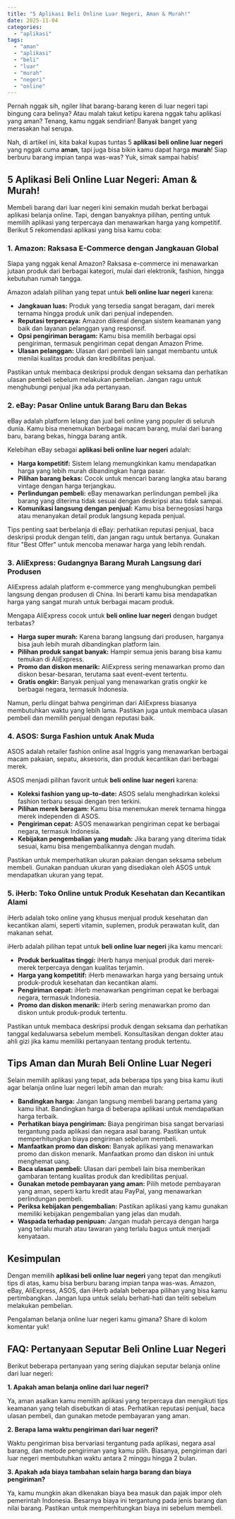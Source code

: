 ```yaml
---
title: "5 Aplikasi Beli Online Luar Negeri, Aman & Murah!"
date: 2025-11-04
categories: 
  - "aplikasi"
tags: 
  - "aman"
  - "aplikasi"
  - "beli"
  - "luar"
  - "murah"
  - "negeri"
  - "online"
---
```


Pernah nggak sih, ngiler lihat barang-barang keren di luar negeri tapi bingung cara belinya? Atau malah takut ketipu karena nggak tahu aplikasi yang aman? Tenang, kamu nggak sendirian! Banyak banget yang merasakan hal serupa.

Nah, di artikel ini, kita bakal kupas tuntas 5 **aplikasi beli online luar negeri** yang nggak cuma **aman**, tapi juga bisa bikin kamu dapat harga **murah**! Siap berburu barang impian tanpa was-was? Yuk, simak sampai habis!

## 5 Aplikasi Beli Online Luar Negeri: Aman & Murah!

Membeli barang dari luar negeri kini semakin mudah berkat berbagai aplikasi belanja online. Tapi, dengan banyaknya pilihan, penting untuk memilih aplikasi yang terpercaya dan menawarkan harga yang kompetitif. Berikut 5 rekomendasi aplikasi yang bisa kamu coba:

### 1\. Amazon: Raksasa E-Commerce dengan Jangkauan Global

Siapa yang nggak kenal Amazon? Raksasa e-commerce ini menawarkan jutaan produk dari berbagai kategori, mulai dari elektronik, fashion, hingga kebutuhan rumah tangga.

Amazon adalah pilihan yang tepat untuk **beli online luar negeri** karena:

- **Jangkauan luas:** Produk yang tersedia sangat beragam, dari merek ternama hingga produk unik dari penjual independen.
- **Reputasi terpercaya:** Amazon dikenal dengan sistem keamanan yang baik dan layanan pelanggan yang responsif.
- **Opsi pengiriman beragam:** Kamu bisa memilih berbagai opsi pengiriman, termasuk pengiriman cepat dengan Amazon Prime.
- **Ulasan pelanggan:** Ulasan dari pembeli lain sangat membantu untuk menilai kualitas produk dan kredibilitas penjual.

Pastikan untuk membaca deskripsi produk dengan seksama dan perhatikan ulasan pembeli sebelum melakukan pembelian. Jangan ragu untuk menghubungi penjual jika ada pertanyaan.

### 2\. eBay: Pasar Online untuk Barang Baru dan Bekas

eBay adalah platform lelang dan jual beli online yang populer di seluruh dunia. Kamu bisa menemukan berbagai macam barang, mulai dari barang baru, barang bekas, hingga barang antik.

Kelebihan eBay sebagai **aplikasi beli online luar negeri** adalah:

- **Harga kompetitif:** Sistem lelang memungkinkan kamu mendapatkan harga yang lebih murah dibandingkan harga pasar.
- **Pilihan barang bekas:** Cocok untuk mencari barang langka atau barang vintage dengan harga terjangkau.
- **Perlindungan pembeli:** eBay menawarkan perlindungan pembeli jika barang yang diterima tidak sesuai dengan deskripsi atau tidak sampai.
- **Komunikasi langsung dengan penjual:** Kamu bisa bernegosiasi harga atau menanyakan detail produk langsung kepada penjual.

Tips penting saat berbelanja di eBay: perhatikan reputasi penjual, baca deskripsi produk dengan teliti, dan jangan ragu untuk bertanya. Gunakan fitur "Best Offer" untuk mencoba menawar harga yang lebih rendah.

### 3\. AliExpress: Gudangnya Barang Murah Langsung dari Produsen

AliExpress adalah platform e-commerce yang menghubungkan pembeli langsung dengan produsen di China. Ini berarti kamu bisa mendapatkan harga yang sangat murah untuk berbagai macam produk.

Mengapa AliExpress cocok untuk **beli online luar negeri** dengan budget terbatas?

- **Harga super murah:** Karena barang langsung dari produsen, harganya bisa jauh lebih murah dibandingkan platform lain.
- **Pilihan produk sangat banyak:** Hampir semua jenis barang bisa kamu temukan di AliExpress.
- **Promo dan diskon menarik:** AliExpress sering menawarkan promo dan diskon besar-besaran, terutama saat event-event tertentu.
- **Gratis ongkir:** Banyak penjual yang menawarkan gratis ongkir ke berbagai negara, termasuk Indonesia.

Namun, perlu diingat bahwa pengiriman dari AliExpress biasanya membutuhkan waktu yang lebih lama. Pastikan juga untuk membaca ulasan pembeli dan memilih penjual dengan reputasi baik.

### 4\. ASOS: Surga Fashion untuk Anak Muda

ASOS adalah retailer fashion online asal Inggris yang menawarkan berbagai macam pakaian, sepatu, aksesoris, dan produk kecantikan dari berbagai merek.

ASOS menjadi pilihan favorit untuk **beli online luar negeri** karena:

- **Koleksi fashion yang up-to-date:** ASOS selalu menghadirkan koleksi fashion terbaru sesuai dengan tren terkini.
- **Pilihan merek beragam:** Kamu bisa menemukan merek ternama hingga merek independen di ASOS.
- **Pengiriman cepat:** ASOS menawarkan pengiriman cepat ke berbagai negara, termasuk Indonesia.
- **Kebijakan pengembalian yang mudah:** Jika barang yang diterima tidak sesuai, kamu bisa mengembalikannya dengan mudah.

Pastikan untuk memperhatikan ukuran pakaian dengan seksama sebelum membeli. Gunakan panduan ukuran yang disediakan oleh ASOS untuk mendapatkan ukuran yang tepat.

### 5\. iHerb: Toko Online untuk Produk Kesehatan dan Kecantikan Alami

iHerb adalah toko online yang khusus menjual produk kesehatan dan kecantikan alami, seperti vitamin, suplemen, produk perawatan kulit, dan makanan sehat.

iHerb adalah pilihan tepat untuk **beli online luar negeri** jika kamu mencari:

- **Produk berkualitas tinggi:** iHerb hanya menjual produk dari merek-merek terpercaya dengan kualitas terjamin.
- **Harga yang kompetitif:** iHerb menawarkan harga yang bersaing untuk produk-produk kesehatan dan kecantikan alami.
- **Pengiriman cepat:** iHerb menawarkan pengiriman cepat ke berbagai negara, termasuk Indonesia.
- **Promo dan diskon menarik:** iHerb sering menawarkan promo dan diskon untuk produk-produk tertentu.

Pastikan untuk membaca deskripsi produk dengan seksama dan perhatikan tanggal kedaluwarsa sebelum membeli. Konsultasikan dengan dokter atau ahli gizi jika kamu memiliki pertanyaan tentang produk tertentu.

## Tips Aman dan Murah Beli Online Luar Negeri

Selain memilih aplikasi yang tepat, ada beberapa tips yang bisa kamu ikuti agar belanja online luar negeri lebih aman dan murah:

- **Bandingkan harga:** Jangan langsung membeli barang pertama yang kamu lihat. Bandingkan harga di beberapa aplikasi untuk mendapatkan harga terbaik.
- **Perhatikan biaya pengiriman:** Biaya pengiriman bisa sangat bervariasi tergantung pada aplikasi dan negara asal barang. Pastikan untuk memperhitungkan biaya pengiriman sebelum membeli.
- **Manfaatkan promo dan diskon:** Banyak aplikasi yang menawarkan promo dan diskon menarik. Manfaatkan promo dan diskon ini untuk menghemat uang.
- **Baca ulasan pembeli:** Ulasan dari pembeli lain bisa memberikan gambaran tentang kualitas produk dan kredibilitas penjual.
- **Gunakan metode pembayaran yang aman:** Pilih metode pembayaran yang aman, seperti kartu kredit atau PayPal, yang menawarkan perlindungan pembeli.
- **Periksa kebijakan pengembalian:** Pastikan aplikasi yang kamu gunakan memiliki kebijakan pengembalian yang jelas dan mudah.
- **Waspada terhadap penipuan:** Jangan mudah percaya dengan harga yang terlalu murah atau tawaran yang terlalu bagus untuk menjadi kenyataan.

## Kesimpulan

Dengan memilih **aplikasi beli online luar negeri** yang tepat dan mengikuti tips di atas, kamu bisa berburu barang impian tanpa was-was. Amazon, eBay, AliExpress, ASOS, dan iHerb adalah beberapa pilihan yang bisa kamu pertimbangkan. Jangan lupa untuk selalu berhati-hati dan teliti sebelum melakukan pembelian.

Pengalaman belanja online luar negeri kamu gimana? Share di kolom komentar yuk!

## FAQ: Pertanyaan Seputar Beli Online Luar Negeri

Berikut beberapa pertanyaan yang sering diajukan seputar belanja online dari luar negeri:

**1\. Apakah aman belanja online dari luar negeri?**

Ya, aman asalkan kamu memilih aplikasi yang terpercaya dan mengikuti tips keamanan yang telah disebutkan di atas. Perhatikan reputasi penjual, baca ulasan pembeli, dan gunakan metode pembayaran yang aman.

**2\. Berapa lama waktu pengiriman dari luar negeri?**

Waktu pengiriman bisa bervariasi tergantung pada aplikasi, negara asal barang, dan metode pengiriman yang kamu pilih. Biasanya, pengiriman dari luar negeri membutuhkan waktu antara 2 minggu hingga 2 bulan.

**3\. Apakah ada biaya tambahan selain harga barang dan biaya pengiriman?**

Ya, kamu mungkin akan dikenakan biaya bea masuk dan pajak impor oleh pemerintah Indonesia. Besarnya biaya ini tergantung pada jenis barang dan nilai barang. Pastikan untuk memperhitungkan biaya ini sebelum membeli.
